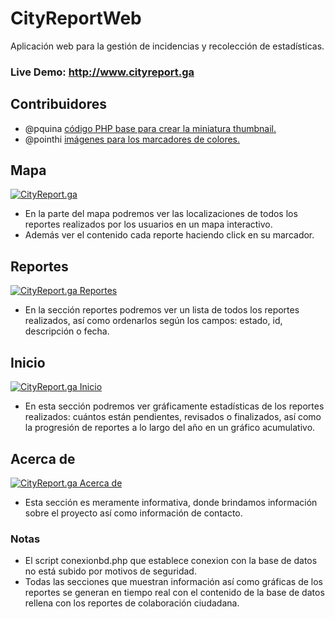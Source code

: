 # CityReportWeb
Aplicación web para la gestión de incidencias y recolección de estadísticas.

### Live Demo: http://www.cityreport.ga

## Contribuidores
- @pquina [código PHP base para crear la miniatura thumbnail.](https://gist.github.com/pqina/7a42bf0833d988dd81d3c9438009da21)
- @pointhi [imágenes para los marcadores de colores.](https://github.com/pointhi/leaflet-color-markers)

## Mapa
<a href="http://cityreport.ga/mapa.php" rel="CityReport.ga" target="_blank">![CityReport.ga](https://gyazo.com/6b1c4e1c31e0ba619f11c392f4231862.jpg)</a>

- En la parte del mapa podremos ver las localizaciones de todos los reportes realizados por los usuarios en un mapa interactivo.
- Además ver el contenido cada reporte haciendo click en su marcador.

## Reportes

<a href="http://cityreport.ga/reportes.php" rel="CityReport.ga Reportes" target="_blank">![CityReport.ga Reportes](https://cityreportnews.files.wordpress.com/2020/01/reportes.png)</a>

- En la sección reportes podremos ver un lista de todos los reportes realizados, así como ordenarlos según los campos: estado, id, descripción o fecha. 

## Inicio

<a href="http://cityreport.ga/inicio.php" rel="CityReport.ga Inicio" target="_blank">![CityReport.ga Inicio](https://cityreportnews.files.wordpress.com/2020/01/captura-1.png)</a>

- En esta sección podremos ver gráficamente estadísticas de los reportes realizados: cuántos están pendientes, revisados o finalizados, así como la progresión de reportes a lo largo del año en un gráfico acumulativo.


## Acerca de

<a href="http://cityreport.ga/acercade.php" rel="CityReport.ga Acerca de" target="_blank">![CityReport.ga Acerca de](https://cityreportnews.files.wordpress.com/2020/01/captura3.png)</a>

- Esta sección es meramente informativa, donde brindamos información sobre el proyecto así como información de contacto.


### Notas

- El script conexionbd.php que establece conexion con la base de datos no está subido por motivos de seguridad.
- Todas las secciones que muestran información así como gráficas de los reportes se generan en tiempo real con el contenido de la base de datos rellena con los reportes de colaboración ciudadana.
